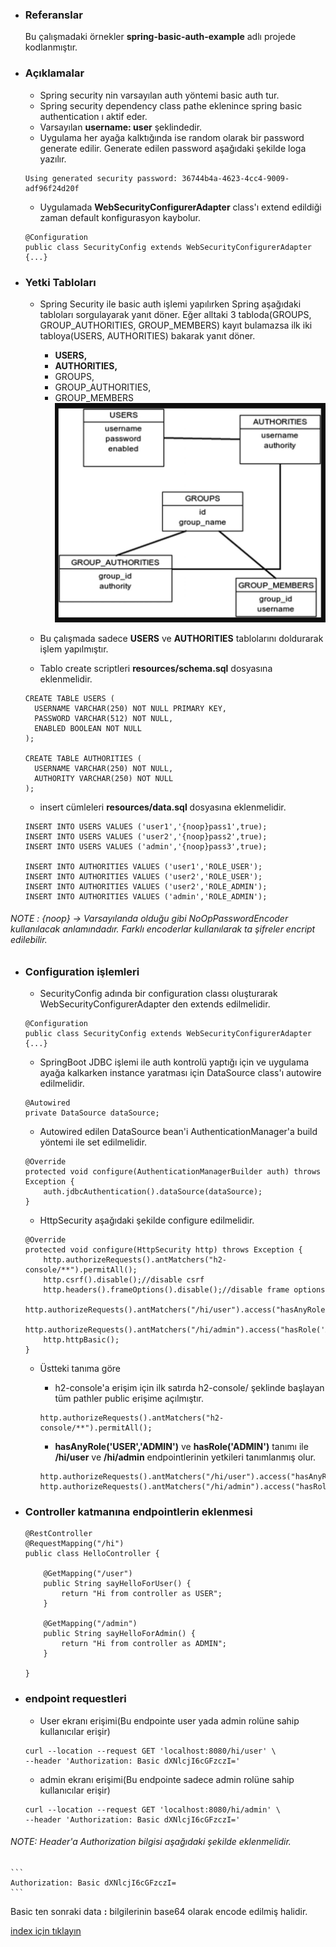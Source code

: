 * ### Referanslar
    Bu çalışmadaki örnekler **spring-basic-auth-example** adlı projede  kodlanmıştır.
    
* ### Açıklamalar
    - Spring security nin varsayılan auth yöntemi basic auth tur.
    - Spring security dependency class pathe eklenince spring basic authentication ı aktif eder.
    - Varsayılan **username: user** şeklindedir. 
    - Uygulama her ayağa kalktığında ise random olarak bir password generate edilir. Generate edilen password aşağıdaki şekilde loga yazılır.
    ```
    Using generated security password: 36744b4a-4623-4cc4-9009-adf96f24d20f
    ```    
    - Uygulamada **WebSecurityConfigurerAdapter** class'ı extend edildiği zaman default konfigurasyon kaybolur.
    ```
    @Configuration
    public class SecurityConfig extends WebSecurityConfigurerAdapter {...}
    ```    

* ### Yetki Tabloları
    - Spring Security ile basic auth işlemi yapılırken Spring aşağıdaki tabloları sorgulayarak yanıt döner. Eğer alltaki 3 tabloda(GROUPS, GROUP_AUTHORITIES, GROUP_MEMBERS)  kayıt bulamazsa ilk iki tabloya(USERS, AUTHORITIES) bakarak yanıt döner.
        - **USERS,**
        - **AUTHORITIES,**
        - GROUPS,
        - GROUP_AUTHORITIES,
        - GROUP_MEMBERS
        ![](./screenshots/usersAndAuthoritiesSchema.png)
        
    - Bu çalışmada sadece **USERS** ve **AUTHORITIES** tablolarını doldurarak işlem yapılmıştır.
    - Tablo create scriptleri **resources/schema.sql** dosyasına eklenmelidir.
    ```
    CREATE TABLE USERS (
      USERNAME VARCHAR(250) NOT NULL PRIMARY KEY,
      PASSWORD VARCHAR(512) NOT NULL,
      ENABLED BOOLEAN NOT NULL
    );
    
    CREATE TABLE AUTHORITIES (
      USERNAME VARCHAR(250) NOT NULL,
      AUTHORITY VARCHAR(250) NOT NULL
    );
    ```
    - insert cümleleri  **resources/data.sql** dosyasına eklenmelidir.
    ```
    INSERT INTO USERS VALUES ('user1','{noop}pass1',true);
    INSERT INTO USERS VALUES ('user2','{noop}pass2',true);
    INSERT INTO USERS VALUES ('admin','{noop}pass3',true);
    
    INSERT INTO AUTHORITIES VALUES ('user1','ROLE_USER');
    INSERT INTO AUTHORITIES VALUES ('user2','ROLE_USER');
    INSERT INTO AUTHORITIES VALUES ('user2','ROLE_ADMIN');
    INSERT INTO AUTHORITIES VALUES ('admin','ROLE_ADMIN');
    ```
###### NOTE : {noop} ->   Varsayılanda olduğu gibi NoOpPasswordEncoder kullanılacak anlamındadır. Farklı encoderlar kullanılarak ta şifreler encript edilebilir.  
   
* ### Configuration işlemleri

    - SecurityConfig adında bir configuration classı oluşturarak WebSecurityConfigurerAdapter den extends edilmelidir.
    ```
    @Configuration
    public class SecurityConfig extends WebSecurityConfigurerAdapter {...}
    ```    
    
    - SpringBoot JDBC işlemi ile auth kontrolü yaptığı için ve uygulama ayağa kalkarken instance yaratması için DataSource class'ı autowire edilmelidir.
    ```
    @Autowired
    private DataSource dataSource;
    ```
    
    - Autowired edilen DataSource bean'i AuthenticationManager'a build yöntemi ile set edilmelidir.
    ```
    @Override
    protected void configure(AuthenticationManagerBuilder auth) throws Exception {
        auth.jdbcAuthentication().dataSource(dataSource);
    }
    ```
    
    - HttpSecurity aşağıdaki şekilde configure edilmelidir.
    ```
    @Override
    protected void configure(HttpSecurity http) throws Exception {
        http.authorizeRequests().antMatchers("h2-console/**").permitAll();
        http.csrf().disable();//disable csrf
        http.headers().frameOptions().disable();//disable frame options
        http.authorizeRequests().antMatchers("/hi/user").access("hasAnyRole('USER','ADMIN')");
        http.authorizeRequests().antMatchers("/hi/admin").access("hasRole('ADMIN')");
        http.httpBasic();
    }
    ```
    
    - Üstteki tanıma göre 
        - h2-console'a erişim için ilk satırda h2-console/ şeklinde başlayan tüm pathler public erişime açılmıştır.
        ```
        http.authorizeRequests().antMatchers("h2-console/**").permitAll();
        ```    
    
        - **hasAnyRole('USER','ADMIN')** ve **hasRole('ADMIN')** tanımı ile **/hi/user** ve **/hi/admin** endpointlerinin yetkileri tanımlanmış olur.
        ```
        http.authorizeRequests().antMatchers("/hi/user").access("hasAnyRole('USER','ADMIN')");
        http.authorizeRequests().antMatchers("/hi/admin").access("hasRole('ADMIN')");
        ```    
* ### Controller katmanına endpointlerin eklenmesi
    ```
    @RestController
    @RequestMapping("/hi")
    public class HelloController {
    
        @GetMapping("/user")
        public String sayHelloForUser() {
            return "Hi from controller as USER";
        }
    
        @GetMapping("/admin")
        public String sayHelloForAdmin() {
            return "Hi from controller as ADMIN";
        }
    
    }
    ```

* ### endpoint requestleri
    - User ekranı erişimi(Bu endpointe user yada admin rolüne sahip kullanıcılar erişir)
    ```
    curl --location --request GET 'localhost:8080/hi/user' \
    --header 'Authorization: Basic dXNlcjI6cGFzczI='
    ```    
    
    - admin ekranı erişimi(Bu endpointe sadece admin rolüne sahip kullanıcılar erişir)
    ```
    curl --location --request GET 'localhost:8080/hi/admin' \
    --header 'Authorization: Basic dXNlcjI6cGFzczI='
    ```

###### NOTE: Header'a Authorization bilgisi aşağıdaki şekilde eklenmelidir.
    ```
    Authorization: Basic dXNlcjI6cGFzczI=
    ```
Basic ten sonraki data **<Username>:<Password>** bilgilerinin base64 olarak encode edilmiş halidir.


[index için tıklayın](../README.md)
